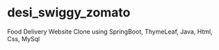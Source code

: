 # desi_swiggy_zomato
Food Delivery Website Clone using SpringBoot, ThymeLeaf, Java, Html, Css, MySql
